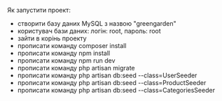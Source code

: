 Як запустити проект:
 - створити базу даних MySQL з назвою "greengarden"
 - користувач бази даних: логін: root, пароль: root
 - зайти в корінь проекту
 - прописати команду composer install
 - прописати команду npm install
 - прописати команду npm run dev
 - прописати команду php artisan migrate
 - прописати команду php artisan db:seed --class=UserSeeder
 - прописати команду php artisan db:seed --class=ProductSeeder
 - прописати команду php artisan db:seed --class=CategoriesSeeder
